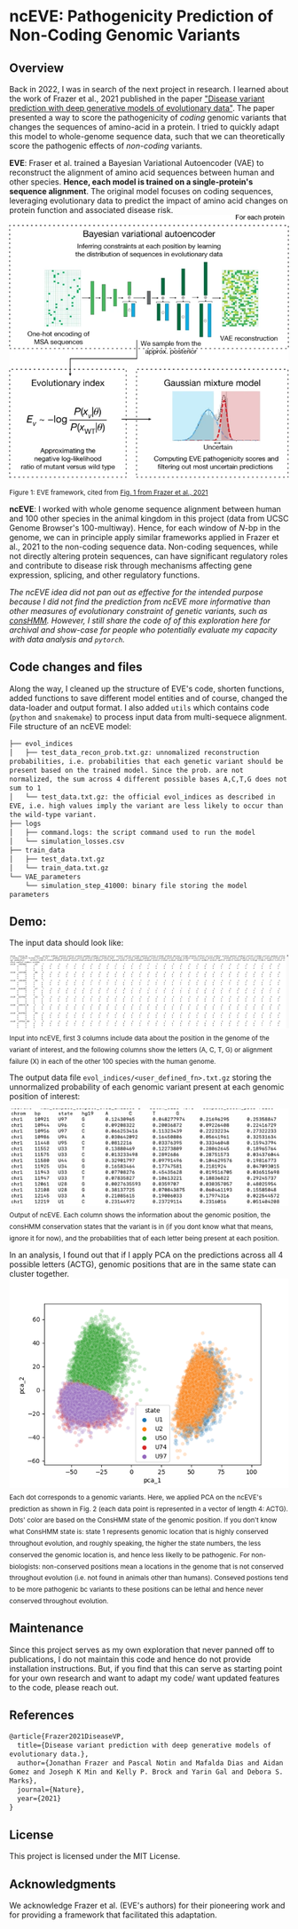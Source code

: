 
# ncEVE: Pathogenicity Prediction of Non-Coding Genomic Variants

## Overview

Back in 2022, I was in search of the next project in research. I learned about the work of Frazer et al., 2021 published in the paper ["Disease variant prediction with deep generative models of evolutionary data"](https://www.nature.com/articles/s41586-021-04043-8). The paper presented a way to score the pathogenicity of *coding* genomic variants that changes the sequences of amino-acid in a protein. I tried to quickly adapt this model to whole-genome sequence data, such that we can theoretically score the pathogenic effects of *non-coding* variants.


**EVE**: Fraser et al. trained a Bayesian Variational Autoencoder (VAE) to reconstruct the alignment of amino acid sequences between human and other species. **Hence, each model is trained on a single-protein's sequence alignment**. The original model focuses on coding sequences, leveraging evolutionary data to predict the impact of amino acid changes on protein function and associated disease risk.
![Figure 1: EVE framework, cited from Fig. 1 of Frazer et al., 2021](screenshots/EVE_fig1.png)

<small>Figure 1: EVE framework, cited from [Fig. 1 from Frazer et al., 2021](https://www.nature.com/articles/s41586-021-04043-8/figures/1)</small>

**ncEVE**: I worked with whole genome sequence alignment between human and 100 other species in the animal kingdom in this project (data from UCSC Genome Browser's 100-multiway). Hence, for each window of $N$-bp in the genome, we can in principle apply similar frameworks applied in Frazer et al., 2021 to the non-coding sequence data. Non-coding sequences, while not directly altering protein sequences, can have significant regulatory roles and contribute to disease risk through mechanisms affecting gene expression, splicing, and other regulatory functions.

*The ncEVE idea did not pan out as effective for the intended purpose because I did not find the prediction from ncEVE more informative than other measures of evolutionary constraint of genetic variants, such as [consHMM](https://www.nature.com/articles/s42003-019-0488-1). However, I still share the code of of this exploration here for archival and show-case for people who potentially evaluate my capacity with data analysis and ```pytorch```.*

## Code changes and files 
Along the way, I cleaned up the structure of EVE's code, shorten functions, added functions to save different model entities and of course, changed the data-loader and output format. I also added ```utils```  which contains code (```python``` and ```snakemake```) to process input data from multi-sequece alignment. File structure of an ncEVE model: 
```
├── evol_indices
│   ├── test_data_recon_prob.txt.gz: unnomalized reconstruction probabilities, i.e. probabilities that each genetic variant should be present based on the trained model. Since the prob. are not normalized, the sum across 4 different possible bases A,C,T,G does not sum to 1
│   └── test_data.txt.gz: the official evol_indices as described in EVE, i.e. high values imply the variant are less likely to occur than the wild-type variant.
├── logs
│   ├── command.logs: the script command used to run the model
│   └── simulation_losses.csv
├── train_data
│   ├── test_data.txt.gz
│   └── train_data.txt.gz
└── VAE_parameters
    └── simulation_step_41000: binary file storing the model parameters
```

## Demo:
The input data should look like: 

![Figure 2: Input into ncEVE](screenshots/input_ncEVE.png)
<sub>Input into ncEVE, first 3 columns include data about the position in the genome of the variant of interest, and the following columns show the letters (A, C, T, G) or alignment failure (X) in each of the other 100 species with the human genome. </sup>

The output data file ```evol_indices/<user_defined_fn>.txt.gz``` storing the unnormalized probability of each genomic variant present at each genomic position of interest: 

![Figure 3: Output of ncEVE](screenshots/ncEVE_evol_prob.png)
<sub>Output of ncEVE. Each column shows the information about the genomic position, the consHMM conservation states that the variant is in (if you dont know what that means, ignore it for now), and the probabilities that of each letter being present at each position. </sub>

In an analysis, I found out that if I apply PCA on the predictions across all 4 possible letters (ACTG), genomic positions that are in the same state can cluster together.
![Figure 4: PCA on ncEVE's predictions for a set of genomic positions (points)](screenshots/pca_simulation_test_data.png)
<sub>Each dot corresponds to a genomic variants. Here, we applied PCA on the ncEVE's prediction as shown in Fig. 2 (each data point is represented in a vector of length 4: ACTG). Dots' color are based on the ConsHMM state of the genomic position. If you don't know what ConsHMM state is: state 1 represents genomic location that is highly conserved throughout evolution, and roughly speaking, the higher the state numbers, the less conserved the genomic location is, and hence less likelly to be pathogenic. For non-biologists: non-conserved positions mean a locations in the genome that is not conserved throughout evolution (i.e. not found in animals other than humans). Conseved postions tend to be more pathogenic bc variants to these positions can be lethal and hence never conserved throughout evolution.</sub>


## Maintenance
Since this project serves as my own exploration that never panned off to publications, I do not maintain this code and hence do not provide installation instructions. But, if you find that this can serve as starting point for your own research and want to adapt my code/ want updated features to the code, please reach out. 

## References
```
@article{Frazer2021DiseaseVP,
  title={Disease variant prediction with deep generative models of evolutionary data.},
  author={Jonathan Frazer and Pascal Notin and Mafalda Dias and Aidan Gomez and Joseph K Min and Kelly P. Brock and Yarin Gal and Debora S. Marks},
  journal={Nature},
  year={2021}
}
```
## License

This project is licensed under the MIT License.

## Acknowledgments

We acknowledge Frazer et al. (EVE's authors) for their pioneering work and for providing a framework that facilitated this adaptation.
